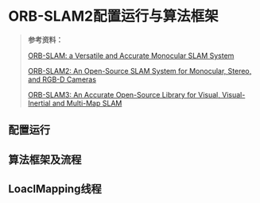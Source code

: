 # ORB-SLAM2配置运行与算法框架

> **参考资料：**
>
> [ORB-SLAM: a Versatile and Accurate Monocular SLAM System](./papers/orb-slam.pdf)
>
> [ORB-SLAM2: An Open-Source SLAM System for Monocular, Stereo, and RGB-D Cameras](./papers/orb-slam2.pdf)
>
> [ORB-SLAM3: An Accurate Open-Source Library for Visual, Visual-Inertial and Multi-Map SLAM](./papers/orb-slam3.pdf)

## 配置运行

## 算法框架及流程

### 



## LoaclMapping线程

### 



